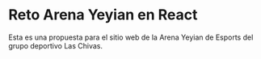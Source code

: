 # Reto Arena Yeyian en React
Esta es una propuesta para el sitio web de la Arena Yeyian de Esports del grupo deportivo Las Chivas.